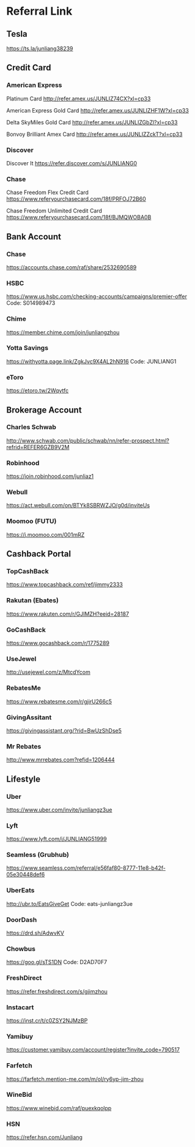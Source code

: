 # Referral Link

## Tesla

https://ts.la/junliang38239

## Credit Card

### American Express

Platinum Card http://refer.amex.us/JUNLIZ74CX?xl=cp33

American Express Gold Card http://refer.amex.us/JUNLIZHF1W?xl=cp33

Delta SkyMiles Gold Card http://refer.amex.us/JUNLIZGbZl?xl=cp33

Bonvoy Brilliant Amex Card http://refer.amex.us/JUNLIZZckT?xl=cp33

### Discover

Discover It https://refer.discover.com/s/JUNLIANG0

### Chase

Chase Freedom Flex Credit Card https://www.referyourchasecard.com/18f/PRFOJ72B60

Chase Freedom Unlimited Credit Card https://www.referyourchasecard.com/18f/BJMQWOBA0B


## Bank Account

### Chase

https://accounts.chase.com/raf/share/2532690589

### HSBC

https://www.us.hsbc.com/checking-accounts/campaigns/premier-offer Code: S014989473

### Chime

https://member.chime.com/join/junliangzhou

### Yotta Savings

https://withyotta.page.link/ZgkJvc9X4AL2hN916 Code: JUNLIANG1

### eToro

https://etoro.tw/2Wqytfc


## Brokerage Account

### Charles Schwab

http://www.schwab.com/public/schwab/nn/refer-prospect.html?refrid=REFER6GZB9V2M

### Robinhood

https://join.robinhood.com/junliaz1

### Webull

https://act.webull.com/on/BTYk8SBRWZJO/g0d/inviteUs

### Moomoo (FUTU)

https://j.moomoo.com/001mRZ


## Cashback Portal

### TopCashBack

https://www.topcashback.com/ref/jimmy2333

### Rakutan (Ebates)

https://www.rakuten.com/r/GJIMZH?eeid=28187

### GoCashBack

https://www.gocashback.com/r/1775289

### UseJewel

http://usejewel.com/z/MtcdYcom

### RebatesMe

https://www.rebatesme.com/r/gjirU266c5

### GivingAssitant

https://givingassistant.org/?rid=BwUzShDse5

### Mr Rebates

http://www.mrrebates.com?refid=1206444


## Lifestyle

### Uber

https://www.uber.com/invite/junliangz3ue

### Lyft

https://www.lyft.com/i/JUNLIANG51999

### Seamless (Grubhub)

https://www.seamless.com/referral/e56faf80-8777-11e8-b42f-05e30448def6

### UberEats

http://ubr.to/EatsGiveGet Code: eats-junliangz3ue

### DoorDash

https://drd.sh/AdwvKV

### Chowbus

https://goo.gl/sTS1DN Code: D2AD70F7

### FreshDirect

https://refer.freshdirect.com/s/gjimzhou

### Instacart

https://inst.cr/t/c0ZSY2NJMzBP

### Yamibuy

https://customer.yamibuy.com/account/register?invite_code=790517

### Farfetch

https://farfetch.mention-me.com/m/ol/ry6yp-jim-zhou

### WineBid

https://www.winebid.com/raf/puexkqolpp

### HSN

https://refer.hsn.com/Junliang

